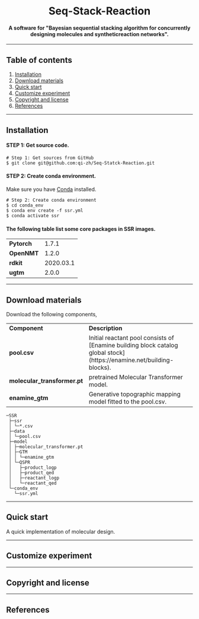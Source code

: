 <h1 align="center">
  <br>
  Seq-Stack-Reaction
  <br>
</h1>

<h4 align="center">A software for "Bayesian sequential stacking algorithm for concurrently designing molecules and syntheticreaction networks".</h4>

---

## Table of contents
1. [Installation](#installation)
2. [Download materials](#download-materials)
3. [Quick start](#quick-start)
4. [Customize experiment](#customize-experiment)
5. [Copyright and license](#Copyright-and-license)
6. [References](#References)

---

## Installation

#### STEP 1: Get source code.
```shell
# Step 1: Get sources from GitHub
$ git clone git@github.com:qi-zh/Seq-Statck-Reaction.git
```
#### STEP 2: Create conda environment.

Make sure you have [Conda](https://docs.conda.io/projects/conda/en/latest/) installed.
```shell
# Step 2: Create conda environment
$ cd conda_env
$ conda env create -f ssr.yml
$ conda activate ssr
```
#### The following table list some core packages in SSR images.
<table>
  <tr>
    <td nowrap><strong>Pytorch</strong></td>
    <td>1.7.1</td>
  </tr>
  <tr>
    <td nowrap><strong>OpenNMT</strong></td>
    <td>1.2.0</td>
  </tr>
  <tr>
    <td nowrap><strong>rdkit</strong></td>
    <td>2020.03.1</td>
  </tr>
  <tr>
    <td nowrap><strong>ugtm</strong></td>
    <td>2.0.0</td>
  </tr>
</table>

---
## Download materials

Download the following components,
<table>
  <tr>
    <td nowrap><strong>Component</strong></td>
    <td><strong>Description</strong></td>
  </tr>
  <tr>
    <td nowrap><strong>pool.csv</strong></td>
    <td>Initial reactant pool consists of [Enamine building block catalog global stock](https://enamine.net/building-blocks).</td>
  </tr>
  <tr>
    <td nowrap><strong>molecular_transformer.pt</strong></td>
    <td>pretrained Molecular Transformer model.</td>
  </tr>
  <tr>
    <td nowrap><strong>enamine_gtm</strong></td>
    <td>Generative topographic mapping model fitted to the pool.csv.</td>
  </tr>
</table>

```shell
─SSR
 ├─ssr
 │ └─*.csv
 ├─data
 │ └─pool.csv
 ├─model
 │ ├─molecular_transformer.pt
 │ ├─GTM
 │ │ └─enamine_gtm
 │ └─QSPR
 │   ├─product_logp
 │   ├─product_qed
 │   ├─reactant_logp
 │   └─reactant_qed
 └─conda_env
   └─ssr.yml
```

---
## Quick start

A quick implementation of molecular design.

---
## Customize experiment

---
## Copyright and license

---
## References

